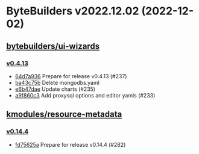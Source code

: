 # ByteBuilders v2022.12.02 (2022-12-02)


## [bytebuilders/ui-wizards](https://github.com/bytebuilders/ui-wizards)

### [v0.4.13](https://github.com/bytebuilders/ui-wizards/releases/tag/v0.4.13)

- [64d7a936](https://github.com/bytebuilders/ui-wizards/commit/64d7a936) Prepare for release v0.4.13 (#237)
- [ba43c75b](https://github.com/bytebuilders/ui-wizards/commit/ba43c75b) Delete mongodbs.yaml
- [e6b47dae](https://github.com/bytebuilders/ui-wizards/commit/e6b47dae) Update charts (#235)
- [a9f860c3](https://github.com/bytebuilders/ui-wizards/commit/a9f860c3) Add proxysql options and editor yamls (#233)



## [kmodules/resource-metadata](https://github.com/kmodules/resource-metadata)

### [v0.14.4](https://github.com/kmodules/resource-metadata/releases/tag/v0.14.4)

- [fd75625a](https://github.com/kmodules/resource-metadata/commit/fd75625a) Prepare for release v0.14.4 (#282)



